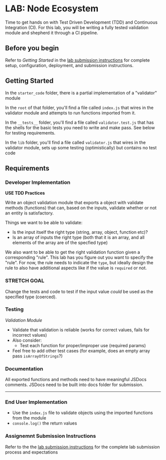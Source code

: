 # LAB: Node Ecosystem

Time to get hands on with Test Driven Development (TDD) and Continuous Integration (CI). For this lab, you will be writing a fully tested validation module and shepherd it through a CI pipeline.

## Before you begin

Refer to *Getting Started*  in the [lab submission instructions](../../../reference/submission-instructions/labs/README.md) for complete setup, configuration, deployment, and submission instructions.

## Getting Started

In the `starter_code` folder, there is a partial implementation of a "validator" module

In the `root` of that folder, you'll find a file called `index.js` that wires in the validator module and attempts to run functions imported from it.

In the `__tests__` folder, you'll find a file called `validator.test.js` that has the shells for the basic tests you need to write and make pass. See below for testing requirements.

In the `lib` folder, you'll find a file called `validator.js` that wires in the validator module, sets up some testing (optimistically) but contains no test code

## Requirements

### Developer Implementation

**USE TDD Practices**

Write an object validation module that exports a object with validate methods (functions) that can, based on the inputs, validate whether or not an entity is satisfactory. 

Things we want to be able to validate:

* Is the input itself the right type (string, array, object, function etc)?
* Is an array of inputs the right type (both that it is an array, and all elements of the array are of the specfied type)

We also want to be able to get the right validation function given a corresponding "rule". This lab has you figure out you want to specify the "rule". For now, the rule needs to indicate the `type`, but ideally design the rule to also have additional aspects like if the value is `required` or not.

### STRETCH GOAL

Change the tests and code to test if the input value _could_ be used as the specified type (coerced).

### Testing

*Validation Module* 
* Validate that validation is reliable (works for correct values, fails for incorrect values)
* Also consider:
    * Test each function for proper/improper use (required params)
* Feel free to add other test cases (for example, does an empty array pass `isArrayOfStrings`?)

### Documentation

All exported functions and methods need to have meaningful JSDocs comments. JSDocs need to be built
into docs folder for submission.

---

### End User Implementation
* Use the `index.js` file to validate objects using the imported functions from the module
* `console.log()` the return values


### Assignemnt Submission Instructions

Refer to the the [lab submission instructions](../../../reference/submission-instructions/labs/README.md) for the complete lab submission process and expectations

